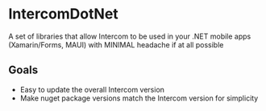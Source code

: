 # IntercomDotNet
A set of libraries that allow Intercom to be used in your .NET mobile apps (Xamarin/Forms, MAUI) with MINIMAL headache if at all possible

## Goals
- Easy to update the overall Intercom version
- Make nuget package versions match the Intercom version for simplicity
